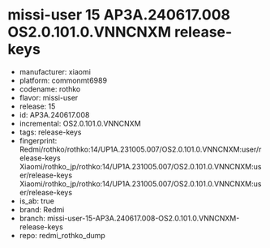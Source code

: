 # missi-user 15 AP3A.240617.008 OS2.0.101.0.VNNCNXM release-keys
- manufacturer: xiaomi
- platform: commonmt6989
- codename: rothko
- flavor: missi-user
- release: 15
- id: AP3A.240617.008
- incremental: OS2.0.101.0.VNNCNXM
- tags: release-keys
- fingerprint: Redmi/rothko/rothko:14/UP1A.231005.007/OS2.0.101.0.VNNCNXM:user/release-keys
Xiaomi/rothko_jp/rothko:14/UP1A.231005.007/OS2.0.101.0.VNNCNXM:user/release-keys
Xiaomi/rothko_jp/rothko:14/UP1A.231005.007/OS2.0.101.0.VNNCNXM:user/release-keys
- is_ab: true
- brand: Redmi
- branch: missi-user-15-AP3A.240617.008-OS2.0.101.0.VNNCNXM-release-keys
- repo: redmi_rothko_dump
